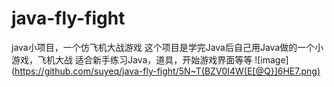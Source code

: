 # java-fly-fight
java小项目，一个仿飞机大战游戏
这个项目是学完Java后自己用Java做的一个小游戏，飞机大战
适合新手练习Java，道具，开始游戏界面等等
![image](https://github.com/suyeq/java-fly-fight/5N~T(BZV0I4W(E[@Q}]6HE7.png)



